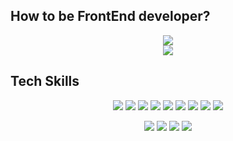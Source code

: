 
## How to be FrontEnd developer?
<div display="flex" align="center">
  <img src="https://github-readme-stats.vercel.app/api?username=yejee1228&show_icons=true&theme=radical"/><br/>
  <img src="https://github-readme-stats.vercel.app/api/top-langs/?username=yejee1228&layout=compact&theme=radical"/>
</div>

## Tech Skills
<div align=center >
  <p>
    <img src="https://camo.githubusercontent.com/9e76433e522e0966c02e4dda5abc571f343a13489331bf40f29dce123e93b2e6/68747470733a2f2f696d672e736869656c64732e696f2f62616467652f6a6176617363726970742d4637444631453f7374796c653d666c6174266c6f676f3d6a617661736372697074266c6f676f436f6c6f723d626c61636b" data-canonical-src="https://img.shields.io/badge/javascript-F7DF1E?style=flat&amp;logo=javascript&amp;logoColor=black" style="max-width: 100%;">
  <img src="https://camo.githubusercontent.com/b7adaf63151bd2e9bfadeccf03786bec3e0b8a954cf17ba2ee2586d0f3a96ef3/68747470733a2f2f696d672e736869656c64732e696f2f62616467652f52656163742d3837434546413f7374796c653d666c6174266c6f676f3d5265616374266c6f676f436f6c6f723d7768697465" data-canonical-src="https://img.shields.io/badge/React-87CEFA?style=flat&amp;logo=React&amp;logoColor=white" style="max-width: 100%;">
    <img src="https://img.shields.io/badge/Redux-764ABC?style=flat&amp;logo=Redux&amp;logoColor=white" style="max-width: 100%;">
    <img src="https://img.shields.io/badge/Vue.js-4FC08D?style=flat-square&logo=Vue.js&logoColor=white" style="max-width: 100%;">
    <img src="https://img.shields.io/badge/Vuetify-1867C0?style=flat&amp;logo=Vuetify&amp;logoColor=white" style="max-width: 100%;">
    <img src="https://img.shields.io/badge/TypeScript-3178C6?style=flat-square&logo=TypeScript&logoColor=white" style="max-width: 100%;">
    <img src="https://img.shields.io/badge/Next.js-000000?style=flat-square&logo=Next.js&logoColor=white" style="max-width: 100%;">
    <img src="https://img.shields.io/badge/ReactQuery-FF4154?style=flat-square&logo=ReactQuery&logoColor=white" style="max-width: 100%;">
    <img src="https://img.shields.io/badge/jQuery-0769AD?style=flat&amp;logo=jQuery&amp;logoColor=white" style="max-width: 100%;">
  </p>
  <p>
    <img src="https://img.shields.io/badge/HTML5-E34F26?style=flat&amp;logo=html5&amp;logoColor=white" style="max-width: 100%;">
    <img src="https://img.shields.io/badge/CSS3-1572B6?style=flat&amp;logo=css3&amp;logoColor=white" style="max-width: 100%;">
    <img src="https://img.shields.io/badge/styled components-DB7093?style=flat&amp;logo=styled-components&amp;logoColor=white" style="max-width: 100%;">
    <img src="https://img.shields.io/badge/Sass-CC6699?style=flat&amp;logo=Sass&amp;logoColor=white" style="max-width: 100%;">
  </p>
</div>
<!--
**yejee1228/yejee1228** is a ✨ _special_ ✨ repository because its `README.md` (this file) appears on your GitHub profile.

Here are some ideas to get you started:

- 🔭 I’m currently working on ...
- 🌱 I’m currently learning ...
- 👯 I’m looking to collaborate on ...
- 🤔 I’m looking for help with ...
- 💬 Ask me about ...
- 📫 How to reach me: ...
- 😄 Pronouns: ...
- ⚡ Fun fact: ...
-->
